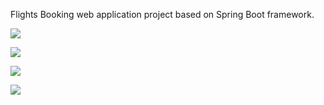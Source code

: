 Flights Booking web application project based on Spring Boot framework.


![](https://image.ibb.co/m8jztk/dropdowns.png)

![](https://image.ibb.co/fb0ptk/error.png)

![](https://image.ibb.co/fq7VzQ/flights.png)

![](https://image.ibb.co/eVtER5/buy.png)

